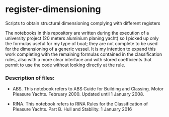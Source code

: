 # register-dimensioning
 Scripts to obtain structural dimensioning complying with different registers

The notebooks in this repository are written during the execution of a university project (20 meters aluminium planing yacht) so I picked up only the formulas useful for my type of boat; they are not complete to be used for the dimensioning of a generic vessel. It is my intention to expand this work completing with the remaining formulas contained in the classification rules, also with a more clear interface and with stored coefficients that permit to use the code without looking directly at the rule.

### Description of files:
- ABS. This notebook refers to ABS Guide for Building and Classing. Motor Pleasure Yachts. February 2000. Updated until 1 January 2008.

- RINA. This notebook refers to RINA Rules for the Classification of Pleasure Yachts. Part B. Hull and Stability. 1 January 2016